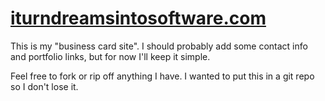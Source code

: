 # [iturndreamsintosoftware.com](http://iturndreamsintosoftware.com)

This is my "business card site". I should probably add some contact info and portfolio links, but for now I'll keep it simple.

Feel free to fork or rip off anything I have. I wanted to put this in a git repo so I don't lose it.
